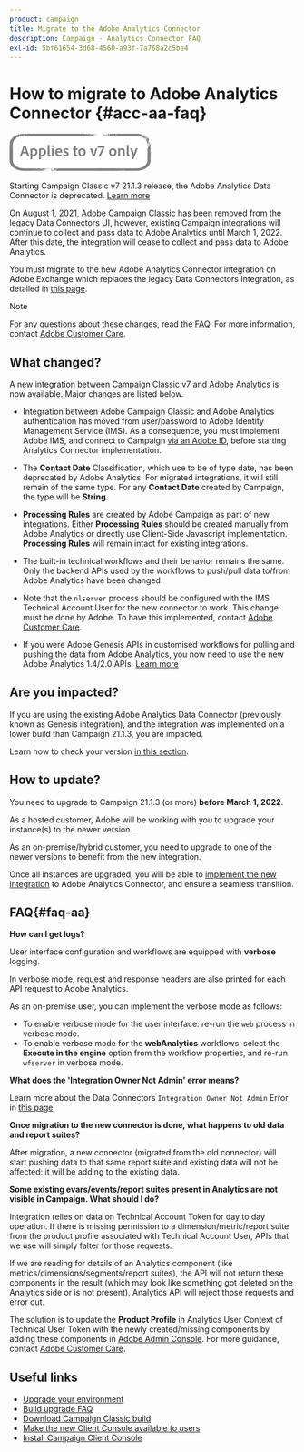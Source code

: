 ```yaml
---
product: campaign
title: Migrate to the Adobe Analytics Connector
description: Campaign - Analytics Connector FAQ
exl-id: 5bf61654-3d68-4560-a93f-7a768a2c5be4
---
```

# How to migrate to Adobe Analytics Connector {#acc-aa-faq}

![](../../assets/v7-only.svg)

Starting Campaign Classic v7 21.1.3 release, the Adobe Analytics Data Connector is deprecated. [Learn more](https://experienceleague.adobe.com/docs/analytics/import/dataconnectors/data-connectors-eol.html)

On August 1, 2021, Adobe Campaign Classic has been removed from the legacy Data Connectors UI, however, existing Campaign integrations will continue to collect and pass data to Adobe Analytics until March 1, 2022. After this date, the integration will cease to collect and pass data to Adobe Analytics. 

You must migrate to the new Adobe Analytics Connector integration on Adobe Exchange which replaces the legacy Data Connectors Integration, as detailed in [this page](../../platform/using/adobe-analytics-connector.md).

>[!NOTE]
>
>For any questions about these changes, read the [FAQ](#faq-aa). For more information, contact [Adobe Customer Care](https://helpx.adobe.com/enterprise/admin-guide.html/enterprise/using/support-for-experience-cloud.ug.html).
>

## What changed?

A new integration between Campaign Classic v7 and Adobe Analytics is now available. Major changes are listed below.

* Integration between Adobe Campaign Classic and Adobe Analytics authentication has moved from user/password to Adobe Identity Management Service (IMS). As a consequence, you must implement Adobe IMS, and connect to Campaign [via an Adobe ID](../../integrations/using/about-adobe-id.md), before starting Analytics Connector implementation.

* The **Contact Date** Classification, which use to be of type date, has been deprecated by Adobe Analytics. For migrated integrations, it will still remain of the same type. For any **Contact Date** created by Campaign, the type will be **String**.

* **Processing Rules** are created by Adobe Campaign as part of new integrations. Either **Processing Rules** should be created manually from Adobe Analytics or directly use Client-Side Javascript implementation. **Processing Rules** will remain intact for existing integrations.

* The built-in technical workflows and their behavior remains the same. Only the backend APIs used by the workflows to push/pull data to/from Adobe Analytics have been changed. 

* Note that the `nlserver` process should be configured with the IMS Technical Account User for the new connector to work. This change must be done by Adobe. To have this implemented, contact [Adobe Customer Care](https://helpx.adobe.com/enterprise/admin-guide.html/enterprise/using/support-for-experience-cloud.ug.html).

* If you were Adobe Genesis APIs in customised workflows for pulling and pushing the data from Adobe Analytics, you now need to use the new Adobe Analytics 1.4/2.0 APIs. [Learn more](https://adobeexchangeec.zendesk.com/hc/en-us/articles/360047148832-Replacements-for-Data-Connector-API-calls)

## Are you impacted?

If you are using the existing Adobe Analytics Data Connector (previously known as Genesis integration), and the integration was implemented on a lower build than Campaign 21.1.3, you are impacted.

Learn how to check your version [in this section](../../platform/using/launching-adobe-campaign.md#getting-your-campaign-version).

## How to update?

You need to upgrade to Campaign 21.1.3 (or more) **before March 1, 2022**.

As a hosted customer, Adobe will be working with you to upgrade your instance(s) to the newer version.

As an on-premise/hybrid customer, you need to upgrade to one of the newer versions to benefit from the new integration.

Once all instances are upgraded, you will be able to [implement the new integration](../../platform/using/adobe-analytics-connector-provisioning.md) to Adobe Analytics Connector, and ensure a seamless transition.

## FAQ{#faq-aa}

**How can I get logs?** 

User interface configuration and workflows are equipped with **verbose** logging.

In verbose mode, request and response headers are also printed for each API request to Adobe Analytics.

As an on-premise user, you can implement the verbose mode as follows:

* To enable verbose mode for the user interface: re-run the `web` process in verbose mode.
* To enable verbose mode for the **webAnalytics** workflows: select the **Execute in the engine** option from the workflow properties, and re-run `wfserver` in verbose mode.

**What does the 'Integration Owner Not Admin' error means?**

Learn more about the Data Connectors `Integration Owner Not Admin` Error in [this page](https://adobeexchangeec.zendesk.com/hc/en-us/articles/360035167932-Adobe-Analytics-Data-Connectors-Integration-Owner-Not-Admin-Error).

**Once migration to the new connector is done, what happens to old data and report suites?**

After migration, a new connector (migrated from the old connector) will start pushing data to that same report suite and existing data will not be affected: it will be adding to the existing data.

**Some existing evars/events/report suites present in Analytics are not visible in Campaign. What should I do?**

Integration relies on data on Technical Account Token for day to day operation. If there is missing permission to a dimension/metric/report suite from the product profile associated with Technical Account User, APIs that we use will simply falter for those requests.

If we are reading for details of an Analytics component (like metrics/dimensions/segments/report suites), the API will not return these components in the result (which may look like something got deleted on the Analytics side or is not present). Analytics API will reject those requests and error out. 

The solution is to update the **Product Profile** in Analytics User Context of Technical User Token with the newly created/missing components by adding these components in [Adobe Admin Console](https://adminconsole.adobe.com/). For more guidance, contact [Adobe Customer Care](https://helpx.adobe.com/enterprise/admin-guide.html/enterprise/using/support-for-experience-cloud.ug.html).

## Useful links

* [Upgrade your environment](../../production/using/build-upgrade.md)
* [Build upgrade FAQ](../../platform/using/faq-build-upgrade.md)
* [Download Campaign Classic build](https://experience.adobe.com/#/downloads/content/software-distribution/en/campaign.html)
* [Make the new Client Console available to users](../../installation/using/client-console-availability-for-windows.md)
* [Install Campaign Client Console](../../installation/using/installing-the-client-console.md)
